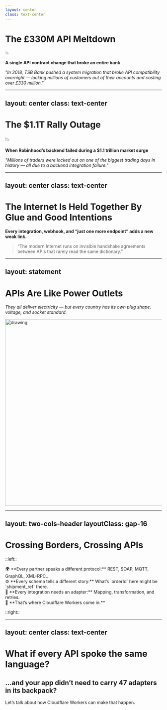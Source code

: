```yaml
---
layout: center
class: text-center
---
```


# The £330M API Meltdown

<div class="text-6xl mb-8">💥</div>

**A single API contract change that broke an entire bank**

<v-click>

*"In 2018, TSB Bank pushed a system migration that broke API compatibility overnight — locking millions of customers out of their accounts and costing over £330 million."*

</v-click>

<div class="absolute inset-0 bg-red-500/10 animate-pulse"></div>

<!-- speaker:
“This… is the £330 million API meltdown.”
TSB Bank’s system migration in 2018 — they merged two backend systems, and an API schema mismatch brought the whole operation to its knees.
Customers were locked out for weeks, and the cost ballooned into the hundreds of millions.
Tone: a single mismatch in data contracts can cascade across an entire enterprise.
Transition: “But it’s not just banks…”
-->

---
layout: center
class: text-center
---

# The $1.1T Rally Outage

<div class="text-6xl mb-8">📉</div>

**When Robinhood’s backend failed during a $1.1 trillion market surge**

<v-click>

*"Millions of traders were locked out on one of the biggest trading days in history — all due to a backend integration failure."*

</v-click>

<div class="absolute inset-0 bg-red-500/10 animate-pulse"></div>

<!-- speaker:
“This one hurts a little more personally…”
In March 2020, Robinhood’s trading API dependencies and load balancers failed right as markets rallied after a historic drop — during what analysts called a $1.1 trillion recovery day.
Developers later cited a chain of overloaded services and integration points that weren’t ready for the surge.
Transition: “Different industry, same story — fragile glue holding everything together.”
-->

---
layout: center
class: text-center
---

# The Internet Is Held Together By Glue and Good Intentions

<v-click>

**Every integration, webhook, and “just one more endpoint” adds a new weak link.**

</v-click>

<v-click>

> “The modern Internet runs on invisible handshake agreements between APIs that rarely read the same dictionary.”

</v-click>

<!-- speaker:
Every major system we rely on — payments, logistics, social, authentication — is powered by inter-API cooperation.
-->

---
layout: statement
---

# APIs Are Like Power Outlets


*They all deliver electricity — but every country has its own plug shape, voltage, and socket standard.*

<section class="hero container max-w-screen-lg mx-auto pb-10 flex justify-center">
<img src="../assets/electric-plug-types.avif" alt="drawing" width="600"/>
</section>

---
layout: two-cols-header
layoutClass: gap-16
---

# Crossing Borders, Crossing APIs

::left::

<div class="space-y-6 text-lg leading-relaxed">
  <div v-click>
    🌍 **Every partner speaks a different protocol:** REST, SOAP, MQTT, GraphQL, XML-RPC...
  </div>

  <div v-click>
    ⚙️ **Every schema tells a different story:** What’s `orderId` here might be `shipment_ref` there.
  </div>

  <div v-click>
    🔌 **Every integration needs an adapter:** Mapping, transformation, and retries.
  </div>

  <div v-click>
    🧩 **That’s where Cloudflare Workers come in.**
  </div>
</div>

::right::

<script setup>
const apiAdaptersDiagram = `
Your App -> REST
Your App -> SOAP
Your App -> MQTT
Your App -> XML-RPC
Your App -> GraphQL

REST -> Adapter 1: 🔌 {style.stroke-dash: 3}
SOAP -> Adapter 2: 🔌 {style.stroke-dash: 3}
MQTT -> Adapter 3: 🔌 {style.stroke-dash: 3}
`
</script>

<div>

<D2Diagram
  :code="apiAdaptersDiagram"
  :scale="0.9"
/>

</div>

<!--
Visual metaphor of “outlets and adapters” leading naturally into your solution layer.
-->

---
layout: center
class: text-center
---

# What if every API spoke the same language?

<v-click>

## …and your app didn’t need to carry 47 adapters in its backpack?

</v-click>

<v-click>

<div class="mt-12 text-xl opacity-75">
Let’s talk about how Cloudflare Workers can make that happen.
</div>

</v-click>

<!--
Bridges cleanly into the technical story (single Worker translator).
-->
